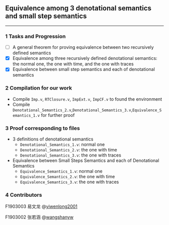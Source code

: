 ## Equivalence among 3 denotational semantics and small step semantics
---
### 1 Tasks and Progression
- [ ] A general theorem for proving equivalence between two recursively defined semantics
- [x] Equivalence among three recursively defined denotational semantics: the normal one, the one with time, and the one with traces
- [x] Equivalence between small step semantics and each of denotational semantics
### 2 Compilation for our work
- Compile `Imp.v`, `RTClosure.v`, `ImpExt.v`, `ImpCF.v` to found the environment
- Compile `Denotational_Semantics_2.v`,`Denotational_Semantics_3.v`,`Equivalence_Semantics_1.v` for further proof
### 3 Proof corresponding to files
- 3 definitions of denotational semantics
  - `Denotational_Semantics_1.v`: normal one
  - `Denotational_Semantics_2.v`: the one with time
  - `Denotational_Semantics_3.v`: the one with traces
- Equivalence between Small Steps Semantics and each of Denotational Semantics
  - `Equivalence_Semantics_1.v`: normal one
  - `Equivalence_Semantics_2.v`: the one with time
  - `Equivalence_Semantics_3.v`: the one with traces
### 4 Contributors
F1903003 易文龙 @[yiwenlong2001](https://github.com/yiwenlong2001)

F1903002 张若涵 @[wangshanyw](https://github.com/wangshanyw)
